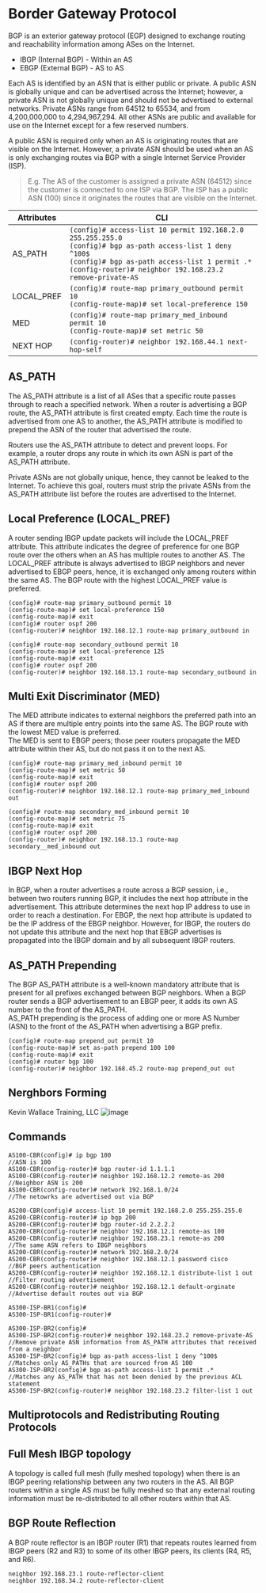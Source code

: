 # Border Gateway Protocol
BGP is an exterior gateway protocol (EGP) designed to exchange routing and reachability information among ASes on the Internet. 
- IBGP (Internal BGP) - Within an AS
- EBGP (External BGP) - AS to AS

Each AS is identified by an ASN that is either public or private. A public ASN is globally unique and can be advertised across the Internet; however, a private ASN is not globally unique and should not be advertised to external networks. Private ASNs range from 64512 to 65534, and from 4,200,000,000 to 4,294,967,294. All other ASNs are public and available for use on the Internet except for a few reserved numbers.  

A public ASN is required only when an AS is originating routes that are visible on the Internet. However, a private ASN should be used when an AS is only exchanging routes via BGP with a single Internet Service Provider (ISP).  
> E.g. The AS of the customer is assigned a private ASN (64512) since the customer is connected to one ISP via BGP. The ISP has a public ASN (100) since it originates the routes that are visible on the Internet.   

Attributes | CLI |
-----------|----------
AS_PATH    | `(config)# access-list 10 permit 192.168.2.0 255.255.255.0` <br> `(config)# bgp as-path access-list 1 deny ^100$` <br> `(config)# bgp as-path access-list 1 permit .*` <br> `(config-router)# neighbor 192.168.23.2 remove-private-AS`
LOCAL_PREF | `(config)# route-map primary_outbound permit 10` <br> `(config-route-map)# set local-preference 150`
MED        | `(config)# route-map primary_med_inbound permit 10` <br> `(config-route-map)# set metric 50`
NEXT HOP   | `(config-router)# neighbor 192.168.44.1 next-hop-self`

## AS_PATH
The AS_PATH attribute is a list of all ASes that a specific route passes through to reach a specified network. When a router is advertising a BGP route, the AS_PATH attribute is first created empty. Each time the route is advertised from one AS to another, the AS_PATH attribute is modified to prepend the ASN of the router that advertised the route.

Routers use the AS_PATH attribute to detect and prevent loops. For example, a router drops any route in which its own ASN is part of the AS_PATH attribute.

Private ASNs are not globally unique, hence, they cannot be leaked to the Internet. To achieve this goal, routers must strip the private ASNs from the AS_PATH attribute list before the routes are advertised to the Internet.

## Local Preference (LOCAL_PREF)
A router sending IBGP update packets will include the LOCAL_PREF attribute. This attribute indicates the degree of preference for one BGP route over the others when an AS has multiple routes to another AS. The LOCAL_PREF attribute is always advertised to IBGP neighbors and never advertised to EBGP peers, hence, it is exchanged only among routers within the same AS. The BGP route with the highest LOCAL_PREF value is preferred.
```
(config)# route-map primary_outbound permit 10
(config-route-map)# set local-preference 150
(config-route-map)# exit
(config)# router ospf 200
(config-router)# neighbor 192.168.12.1 route-map primary_outbound in

(config)# route-map secondary_outbound permit 10
(config-route-map)# set local-preference 125
(config-route-map)# exit
(config)# router ospf 200
(config-router)# neighbor 192.168.13.1 route-map secondary_outbound in
```

## Multi Exit Discriminator (MED)
The MED attribute indicates to external neighbors the preferred path into an AS if there are multiple entry points into the same AS. The BGP route with the lowest MED value is preferred.  
The MED is sent to EBGP peers; those peer routers propagate the MED attribute within their AS, but do not pass it on to the next AS.
```
(config)# route-map primary_med_inbound permit 10
(config-route-map)# set metric 50
(config-route-map)# exit
(config)# router ospf 200
(config-router)# neighbor 192.168.12.1 route-map primary_med_inbound out

(config)# route-map secondary_med_inbound permit 10
(config-route-map)# set metric 75
(config-route-map)# exit
(config)# router ospf 200
(config-router)# neighbor 192.168.13.1 route-map secondary__med_inbound out
```

## IBGP Next Hop
In BGP, when a router advertises a route across a BGP session, i.e., between two routers running BGP, it includes the next hop attribute in the advertisement. This attribute determines the next hop IP address to use in order to reach a destination. For EBGP, the next hop attribute is updated to be the IP address of the EBGP neighbor. However, for IBGP, the routers do not update this attribute and the next hop that EBGP advertises is
propagated into the IBGP domain and by all subsequent IBGP routers.

## AS_PATH Prepending
The BGP AS_PATH attribute is a well-known mandatory attribute that is present for all prefixes exchanged between BGP neighbors. When a BGP router sends a BGP advertisement to an EBGP peer, it adds its own AS number to the front of the AS_PATH.   
AS_PATH prepending is the process of adding one or more AS Number (ASN) to the front of the AS_PATH when advertising a BGP prefix.
```
(config)# route-map prepend_out permit 10
(config-route-map)# set as-path prepend 100 100
(config-route-map)# exit
(config)# router bgp 100
(config-router)# neighbor 192.168.45.2 route-map prepend_out out
```

## Nerghbors Forming
Kevin Wallace Training, LLC
![image](https://github.com/jibingl/CCNA-CCNP/assets/84643474/0b551eaa-1b90-48cb-be75-27f096dd4499)


## Commands
```
AS100-CBR(config)# ip bgp 100                                                   //ASN is 100
AS100-CBR(config-router)# bgp router-id 1.1.1.1
AS100-CBR(config-router)# neighbor 192.168.12.2 remote-as 200                   //Neighbor ASN is 200
AS100-CBR(config-router)# network 192.168.1.0/24                                //The netowrks are advertised out via BGP

AS200-CBR(config)# access-list 10 permit 192.168.2.0 255.255.255.0 
AS200-CBR(config-router)# ip bgp 200
AS200-CBR(config-router)# bgp router-id 2.2.2.2
AS200-CBR(config-router)# neighbor 192.168.12.1 remote-as 100
AS200-CBR(config-router)# neighbor 192.168.23.1 remote-as 200                    //The same ASN refers to IBGP neighbors
AS200-CBR(config-router)# network 192.168.2.0/24
AS200-CBR(config-router)# neighbor 192.168.12.1 password cisco                   //BGP peers authentication
AS200-CBR(config-router)# neighbor 192.168.12.1 distribute-list 1 out            //Filter routing advertisement
AS200-CBR(config-router)# neighbor 192.168.12.1 default-orginate                 //Advertise default routes out via BGP

AS300-ISP-BR1(config)#
AS300-ISP-BR1(config-router)#

AS300-ISP-BR2(config)#
AS300-ISP-BR2(config-router)# neighbor 192.168.23.2 remove-private-AS            //Remove private ASN information from AS_PATH attributes that received from a neighbor
AS300-ISP-BR2(config)# bgp as-path access-list 1 deny ^100$                      //Matches only AS_PATHs that are sourced from AS 100
AS300-ISP-BR2(config)# bgp as-path access-list 1 permit .*                       //Matches any AS_PATH that has not been denied by the previous ACL statement
AS300-ISP-BR2(config-router)# neighbor 192.168.23.2 filter-list 1 out
```

## Multiprotocols and Redistributing Routing Protocols


## Full Mesh IBGP topology
A topology is called full mesh (fully meshed topology) when there is an IBGP peering relationship between any two routers in the AS. All BGP routers within a single AS must be fully meshed so that any external routing information must be re-distributed to all other routers within that AS.

## BGP Route Reflection
A BGP route reflector is an IBGP router (R1) that repeats routes learned from IBGP peers (R2 and R3) to some of its other IBGP peers, its clients (R4, R5, and R6).
```
neighbor 192.168.23.1 route-reflector-client
neighbor 192.168.34.2 route-reflector-client
```

